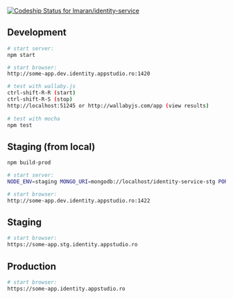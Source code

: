 [ ![Codeship Status for lmaran/identity-service](https://app.codeship.com/projects/2e48edb0-cf9f-0135-e213-06060185c4e3/status?branch=master)](https://app.codeship.com/projects/262255)

## Development

```bash
# start server:
npm start

# start browser:
http://some-app.dev.identity.appstudio.ro:1420

# test with wallaby.js
ctrl-shift-R-R (start)
ctrl-shift-R-S (stop)
http://localhost:51245 or http://wallabyjs.com/app (view results)
 
# test with mocha
npm test
```

## Staging (from local)

```bash
npm build-prod

# start server:
NODE_ENV=staging MONGO_URI=mongodb://localhost/identity-service-stg PORT=1422 node dist/server/server.js

# start browser:
http://some-app.dev.identity.appstudio.ro:1422
```

## Staging

```bash
# start browser:
https://some-app.stg.identity.appstudio.ro
```

## Production

```bash
# start browser:
https://some-app.identity.appstudio.ro
```